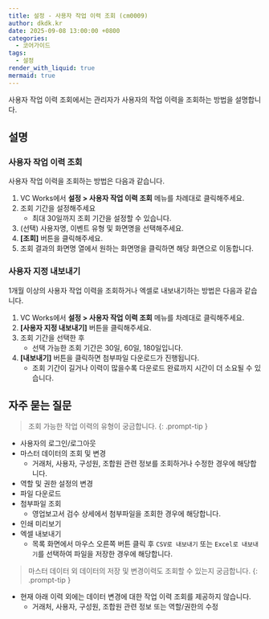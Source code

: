 ```yaml
---
title: 설정 - 사용자 작업 이력 조회 (cm0009)
author: dkdk.kr
date: 2025-09-08 13:00:00 +0800
categories:
  - 코어가이드
tags:
  - 설정
render_with_liquid: true
mermaid: true
---
```

사용자 작업 이력 조회에서는 관리자가 사용자의 작업 이력을 조회하는 방법을 설명합니다.

## 설명

### 사용자 작업 이력 조회
사용자 작업 이력을 조회하는 방법은 다음과 같습니다.

1. VC Works에서 **설정 > 사용자 작업 이력 조회** 메뉴를 차례대로 클릭해주세요.
2. 조회 기간을 설정해주세요
	- 최대 30일까지 조회 기간을 설정할 수 있습니다.
3. (선택) 사용자명, 이벤트 유형 및 화면명을 선택해주세요.
4. **[조회]** 버튼을 클릭해주세요.
5. 조회 결과의 화면명 열에서 원하는 화면명을 클릭하면 해당 화면으로 이동합니다.

### 사용자 지정 내보내기
1개월 이상의 사용자 작업 이력을 조회하거나 엑셀로 내보내기하는 방법은 다음과 같습니다.

1. VC Works에서 **설정 > 사용자 작업 이력 조회** 메뉴를 차례대로 클릭해주세요.
2. **[사용자 지정 내보내기]** 버튼을 클릭해주세요.
3. 조회 기간을 선택한 후
	- 선택 가능한 조회 기간은 30일, 60일, 180일입니다.
4.  **[내보내기]** 버튼을 클릭하면 첨부파일 다운로드가 진행됩니다.
	- 조회 기간이 길거나 이력이 많을수록 다운로드 완료까지 시간이 더 소요될 수 있습니다.
## 자주 묻는 질문

> 조회 가능한 작업 이력의 유형이 궁금합니다.
{: .prompt-tip }
- 사용자의 로그인/로그아웃
- 마스터 데이터의 조회 및 변경
	- 거래처, 사용자, 구성원, 조합원 관련 정보를 조회하거나 수정한 경우에 해당합니다.
- 역할 및 권한 설정의 변경
- 파일 다운로드
- 첨부파일 조회
	- 영업보고서 검수 상세에서 첨부파일을 조회한 경우에 해당합니다.
- 인쇄 미리보기
- 엑셀 내보내기
	- 목록 화면에서 마우스 오른쪽 버튼 클릭 후 `CSV로 내보내기` 또는 `Excel로 내보내기`를 선택하여 파일을 저장한 경우에 해당합니다.


> 마스터 데이터 외 데이터의 저장 및 변경이력도 조회할 수 있는지 궁금합니다.
{: .prompt-tip }
- 현재 아래 이력 외에는 데이터 변경에 대한 작업 이력 조회를 제공하지 않습니다.
	- 거래처, 사용자, 구성원, 조합원 관련 정보 또는 역할/권한의 수정